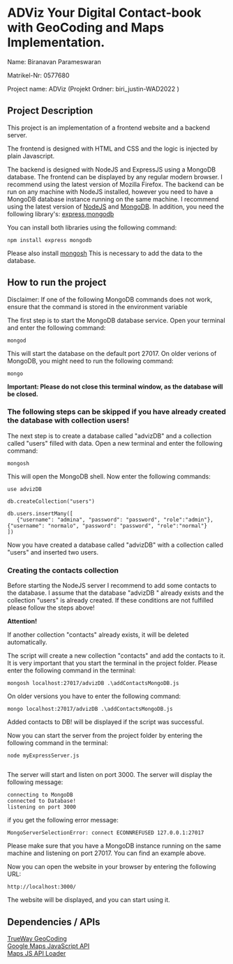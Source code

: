 # ADViz Your Digital Contact-book with GeoCoding and Maps Implementation.



Name: Biranavan Parameswaran

Matrikel-Nr: 0577680

Project name: ADViz (Projekt Ordner: biri_justin-WAD2022 )

## Project Description
This project is an implementation of a frontend website and a backend server.

The frontend is designed with HTML and CSS and the logic is injected by plain Javascript.

The backend is designed with NodeJS and ExpressJS using a MongoDB database.
The frontend can be displayed by any regular modern browser. 
I recommend using the latest version of Mozilla Firefox.
The backend can be run on any machine with NodeJS installed, however you need to have a MongoDB database instance running on the same machine. 
I recommend using the latest version of [NodeJS](https://nodejs.org/en/) and [MongoDB](https://www.mongodb.com/try/download/community).
In addition, you need the following library's: [express](https://expressjs.com/),[mongodb](https://www.npmjs.com/package/mongodb)

You can install both libraries using the following command:
```
npm install express mongodb
```

Please also install [mongosh](https://www.mongodb.com/docs/mongodb-shell/install/#std-label-mdb-shell-install)
This is necessary to add the data to the database.
## How to run the project
Disclaimer: If one of the following MongoDB commands does not work, ensure that the command is stored in the environment variable


The first step is to start the MongoDB database service. Open your terminal and enter the following command:
```
mongod
```
This will start the database on the default port 27017.
On older verions of MongoDB, you might need to run the following command:
```
mongo
```

**Important: Please do not close this terminal window, as the database will be closed.**

### The following steps can be skipped if you have already created the database with collection users!
The next step is to create a database called "advizDB" and a collection called "users" filled with data.
Open a new terminal and enter the following command:
```
mongosh
```
This will open the MongoDB shell.
Now enter the following commands:
```
use advizDB

db.createCollection("users")

db.users.insertMany([
   {"username": "admina", "password": "password", "role":"admin"},
{"username": "normalo", "password": "password", "role":"normal"}
])

```
Now you have created a database called "advizDB" with a collection called "users" and inserted two users.

### Creating the contacts collection

Before starting the NodeJS server I recommend to add some contacts to the database.
I assume that the database "advizDB " already exists and the collection "users" is already created. If these conditions are not fulfilled please follow the steps above!


**Attention!**

If another collection "contacts" already exists, it will be deleted automatically. 

The script will create a new collection "contacts" and add the contacts to it.
It is very important that you start the terminal in the project folder.
Please enter the following command in the terminal:

```
mongosh localhost:27017/advizDB .\addContactsMongoDB.js
```
On older versions you have to enter the following command:
```
mongo localhost:27017/advizDB .\addContactsMongoDB.js
```

Added contacts to DB! will be displayed if the script was successful.

Now you can start the server from the project folder by entering the following command in the terminal:
```
node myExpressServer.js


```
The server will start and listen on port 3000. The server will display the following message:
```
connecting to MongoDB
connected to Database!
listening on port 3000
```

if you get the following error message:
```
MongoServerSelectionError: connect ECONNREFUSED 127.0.0.1:27017
```
Please make sure that you have a MongoDB instance running on the same machine and listening on port 27017. You can find an example above.

Now you can open the website in your browser by entering the following URL:
```
http://localhost:3000/
```
The website will be displayed, and you can start using it.



## Dependencies / APIs

[TrueWay GeoCoding](https://rapidapi.com/trueway/api/trueway-geocoding/) \
[Google Maps JavaScript API](https://developers.google.com/maps/documentation/javascript/overview) \
[Maps JS API Loader](https://www.npmjs.com/package/@googlemaps/js-api-loader) 

